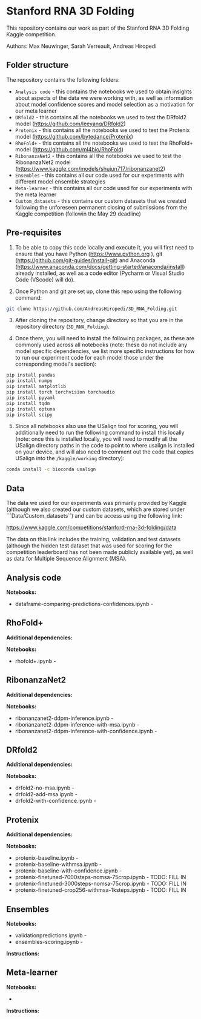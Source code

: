 # Stanford RNA 3D Folding

This repository contains our work as part of the Stanford RNA 3D Folding Kaggle competition.

Authors: Max Neuwinger, Sarah Verreault, Andreas Hiropedi

## Folder structure

The repository contains the following folders:

- ```Analysis code``` - this contains the notebooks we used to obtain insights about aspects of the data we were working with, as well as information about model confidence scores and model selection as a motivation for our meta learner
- ```DRfold2``` - this contains all the notebooks we used to test the DRfold2 model (https://github.com/leeyang/DRfold2)
- ```Protenix``` - this contains all the notebooks we used to test the Protenix model (https://github.com/bytedance/Protenix)
- ```RhoFold+``` - this contains all the notebooks we used to test the RhoFold+ model (https://github.com/ml4bio/RhoFold)
- ```RibonanzaNet2``` - this contains all the notebooks we used to test the RibonanzaNet2 model (https://www.kaggle.com/models/shujun717/ribonanzanet2)
- ```Ensembles``` - this contains all our code used for our experiments with different model ensemble strategies
- ```Meta-learner``` - this contains all our code used for our experiments with the meta learner
- ```Custom_datasets``` - this contains our custom datasets that we created following the unforeseen permanent closing of submissions from the Kaggle competition (followin the May 29 deadline)
  

## Pre-requisites

1) To be able to copy this code locally and execute it, you will first need to ensure that you have Python (https://www.python.org ), git (https://github.com/git-guides/install-git) and Anaconda (https://www.anaconda.com/docs/getting-started/anaconda/install) already installed, as well as a code editor (Pycharm or Visual Studio Code (VScode) will do).

2) Once Python and git are set up, clone this repo using the following command:

```sh
git clone https://github.com/AndreasHiropedi/3D_RNA_Folding.git
```

3) After cloning the repository, change directory so that you are in the repository directory (```3D_RNA_Folding```).

4) Once there, you will need to install the following packages, as these are commonly used across all notebooks (note: these do not include any model specific dependencies, we list more specific instructions for how to run our experiment code for each model those under the corresponding model's section):

```sh
pip install pandas
pip install numpy
pip install matplotlib
pip install torch torchvision torchaudio
pip install pyyaml
pip install tqdm
pip install optuna
pip install scipy
```

5) Since all notebooks also use the USalign tool for scoring, you will additionally need to run the following command to install this locally (note: once this is installed locally, you will need to modify all the USalign directory paths in the code to point to where usalign is installed on your device, and will also need to comment out the code that copies USalign into the ```/kaggle/working``` directory):

```sh
conda install -c bioconda usalign
```

## Data

The data we used for our experiments was primarily provided by Kaggle (although we also created our custom datasets, which are stored under ```Data/Custom_datasets``) and can be access using the following link:

https://www.kaggle.com/competitions/stanford-rna-3d-folding/data

The data on this link includes the training, validation and test datasets (although the hidden test dataset that was used for scoring for the competition leaderboard has not been made publicly available yet), as well as data for Multiple Sequence Alignment (MSA).

## Analysis code

**Notebooks:**

- dataframe-comparing-predictions-confidences.ipynb - 

## RhoFold+

**Additional dependencies:**

**Notebooks:**

- rhofold+.ipynb - 

## RibonanzaNet2

**Additional dependencies:**

**Notebooks:**

- ribonanzanet2-ddpm-inference.ipynb - 
- ribonanzanet2-ddpm-inference-with-msa.ipynb - 
- ribonanzanet2-ddpm-inference-with-confidence.ipynb - 

## DRfold2

**Additional dependencies:**

**Notebooks:**

- drfold2-no-msa.ipynb - 
- drfold2-add-msa.ipynb - 
- drfold2-with-confidence.ipynb - 

## Protenix

**Additional dependencies:**

**Notebooks:**

- protenix-baseline.ipynb - 
- protenix-baseline-withmsa.ipynb - 
- protenix-baseline-with-confidence.ipynb - 
- protenix-finetuned-7000steps-nomsa-75crop.ipynb - TODO: FILL IN
- protenix-finetuned-3000steps-nomsa-75crop.ipynb - TODO: FILL IN
- protenix-finetuned-crop256-withmsa-1ksteps.ipynb - TODO: FILL IN

## Ensembles

**Notebooks:**

- validationpredictions.ipynb - 
- ensembles-scoring.ipynb - 

**Instructions:**



## Meta-learner

**Notebooks:**

- 

**Instructions:**


